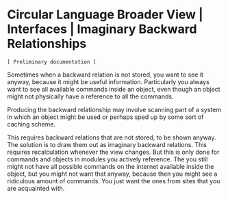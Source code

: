 ﻿Circular Language Broader View | Interfaces | Imaginary Backward Relationships
==============================================================================

`[ Preliminary documentation ]`

Sometimes when a backward relation is not stored, you want to see it anyway, because it might be useful information. Particularly you always want to see all available commands inside an object, even though an object might not physically have a reference to all the commands.

Producing the backward relationship may involve scanning part of a system in which an object might be used or perhaps sped up by some sort of caching scheme.

This requires backward relations that are not stored, to be shown anyway. The solution is to draw them out as imaginary backward relations. This requires recalculation whenever the view changes. But this is only done for commands and objects in modules you actively reference. The you still might not have all possible commands on the internet available inside the object, but you might not want that anyway, because then you might see a ridiculous amount of commands. You just want the ones from sites that you are acquainted with.